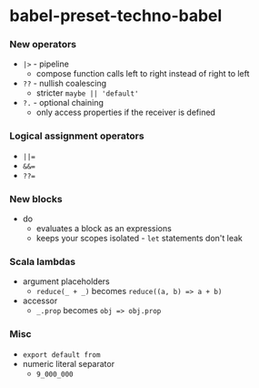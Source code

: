 # babel-preset-techno-babel

### New operators

- `|>` - pipeline
  - compose function calls left to right instead of right to left
- `??` - nullish coalescing
  - stricter `maybe || 'default'`
- `?.` - optional chaining
  - only access properties if the receiver is defined

### Logical assignment operators

- `||=`
- `&&=`
- `??=`

### New blocks

- do
  - evaluates a block as an expressions
  - keeps your scopes isolated - `let` statements don't leak

### Scala lambdas

- argument placeholders
  - `reduce(_ + _)` becomes `reduce((a, b) => a + b)`
- accessor
  - `_.prop` becomes `obj => obj.prop`

### Misc

- `export default from`
- numeric literal separator
  - `9_000_000`
